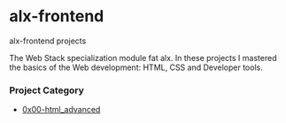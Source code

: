 # alx-frontend
alx-frontend projects

The Web Stack specialization module fat alx. In these projects I mastered the basics of the Web development: HTML, CSS and Developer tools.

### Project Category

- [0x00-html_advanced](https://github.com/emmaudeji/alx-frontend/tree/main/0x00-html_advanced)
